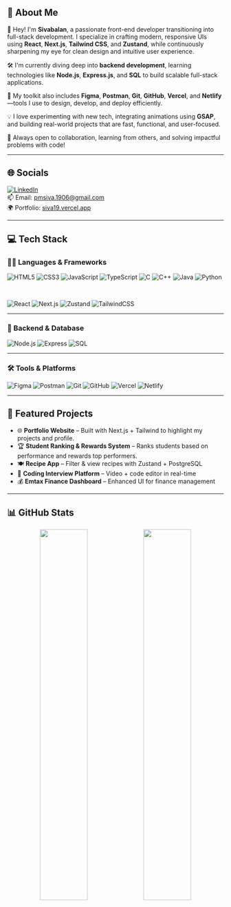 
## 💫 About Me

👋 Hey! I'm **Sivabalan**, a passionate front-end developer transitioning into full-stack development. I specialize in crafting modern, responsive UIs using **React**, **Next.js**, **Tailwind CSS**, and **Zustand**, while continuously sharpening my eye for clean design and intuitive user experience.

🛠 I'm currently diving deep into **backend development**, learning technologies like **Node.js**, **Express.js**, and **SQL** to build scalable full-stack applications.

🚀 My toolkit also includes **Figma**, **Postman**, **Git**, **GitHub**, **Vercel**, and **Netlify**—tools I use to design, develop, and deploy efficiently.

💡 I love experimenting with new tech, integrating animations using **GSAP**, and building real-world projects that are fast, functional, and user-focused.

🤝 Always open to collaboration, learning from others, and solving impactful problems with code!

---

## 🌐 Socials

[![LinkedIn](https://img.shields.io/badge/LinkedIn-0077B5?style=flat&logo=linkedin&logoColor=white)](https://www.linkedin.com/in/sivabalan1906/)  
📫 Email: pmsiva.1906@gmail.com  
🌍 Portfolio: [siva19.vercel.app](https://siva19.vercel.app)

---

## 💻 Tech Stack

### 🧑‍💻 Languages & Frameworks

![HTML5](https://img.shields.io/badge/HTML5-E34F26?style=for-the-badge&logo=html5&logoColor=white)
![CSS3](https://img.shields.io/badge/CSS3-1572B6?style=for-the-badge&logo=css3&logoColor=white)
![JavaScript](https://img.shields.io/badge/JavaScript-F7DF1E?style=for-the-badge&logo=javascript&logoColor=black)
![TypeScript](https://img.shields.io/badge/TypeScript-3178C6?style=for-the-badge&logo=typescript&logoColor=white)
![C](https://img.shields.io/badge/C-00599C?style=for-the-badge&logo=c&logoColor=white)
![C++](https://img.shields.io/badge/C++-00599C?style=for-the-badge&logo=cplusplus&logoColor=white)
![Java](https://img.shields.io/badge/Java-ED8B00?style=for-the-badge&logo=java&logoColor=white)
![Python](https://img.shields.io/badge/Python-3776AB?style=for-the-badge&logo=python&logoColor=white)

<br/>

![React](https://img.shields.io/badge/React-20232A?style=for-the-badge&logo=react&logoColor=61DAFB)
![Next.js](https://img.shields.io/badge/Next.js-000000?style=for-the-badge&logo=nextdotjs&logoColor=white)
![Zustand](https://img.shields.io/badge/Zustand-000000?style=for-the-badge&logo=react&logoColor=white)
![TailwindCSS](https://img.shields.io/badge/TailwindCSS-38B2AC?style=for-the-badge&logo=tailwindcss&logoColor=white)

---

### 🧩 Backend & Database

![Node.js](https://img.shields.io/badge/Node.js-339933?style=for-the-badge&logo=nodedotjs&logoColor=white)
![Express](https://img.shields.io/badge/Express-000000?style=for-the-badge&logo=express&logoColor=white)
![SQL](https://img.shields.io/badge/SQL-4479A1?style=for-the-badge&logo=postgresql&logoColor=white)

---

### 🛠 Tools & Platforms

![Figma](https://img.shields.io/badge/Figma-F24E1E?style=for-the-badge&logo=figma&logoColor=white)
![Postman](https://img.shields.io/badge/Postman-FF6C37?style=for-the-badge&logo=postman&logoColor=white)
![Git](https://img.shields.io/badge/Git-F05032?style=for-the-badge&logo=git&logoColor=white)
![GitHub](https://img.shields.io/badge/GitHub-181717?style=for-the-badge&logo=github&logoColor=white)
![Vercel](https://img.shields.io/badge/Vercel-000000?style=for-the-badge&logo=vercel&logoColor=white)
![Netlify](https://img.shields.io/badge/Netlify-00C7B7?style=for-the-badge&logo=netlify&logoColor=white)

---

## 🚀 Featured Projects
- 🌐 **Portfolio Website** – Built with Next.js + Tailwind to highlight my projects and profile.
- 🏆 **Student Ranking & Rewards System** – Ranks students based on performance and rewards top performers.  
- 🍽️ **Recipe App** – Filter & view recipes with Zustand + PostgreSQL  
- 💬 **Coding Interview Platform** – Video + code editor in real-time  
- 💰 **Emtax Finance Dashboard** – Enhanced UI for finance management

---

## 📊 GitHub Stats

<p align="center">
  <img src="https://github-readme-stats.vercel.app/api?username=Sivabalan-19&show_icons=true&theme=radical" width="47%" />
  <img src="https://github-readme-streak-stats.herokuapp.com?user=Sivabalan-19&theme=radical" width="47%" />
</p>
